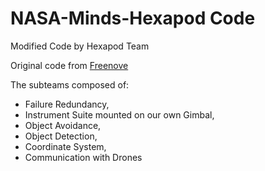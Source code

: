 # NASA-Minds-Hexapod Code
Modified Code by Hexapod Team

Original code from [Freenove](https://github.com/Freenove/Freenove_Big_Hexapod_Robot_Kit_for_Raspberry_Pi/tree/master)

The subteams composed of:
- Failure Redundancy, 
- Instrument Suite mounted on our own Gimbal, 
- Object Avoidance, 
- Object Detection, 
- Coordinate System, 
- Communication with Drones
